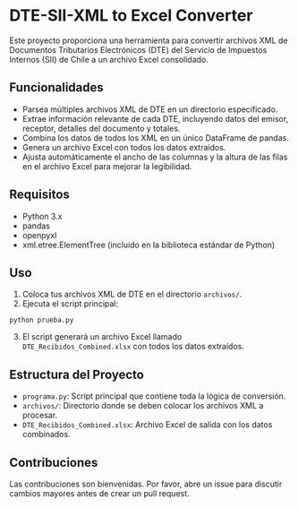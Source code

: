 # DTE-SII-XML to Excel Converter

Este proyecto proporciona una herramienta para convertir archivos XML de Documentos Tributarios Electrónicos (DTE) del Servicio de Impuestos Internos (SII) de Chile a un archivo Excel consolidado.

## Funcionalidades

- Parsea múltiples archivos XML de DTE en un directorio especificado.
- Extrae información relevante de cada DTE, incluyendo datos del emisor, receptor, detalles del documento y totales.
- Combina los datos de todos los XML en un único DataFrame de pandas.
- Genera un archivo Excel con todos los datos extraídos.
- Ajusta automáticamente el ancho de las columnas y la altura de las filas en el archivo Excel para mejorar la legibilidad.

## Requisitos

- Python 3.x
- pandas
- openpyxl
- xml.etree.ElementTree (incluido en la biblioteca estándar de Python)

## Uso

1. Coloca tus archivos XML de DTE en el directorio `archivos/`.
2. Ejecuta el script principal:

```
python prueba.py
```

3. El script generará un archivo Excel llamado `DTE_Recibidos_Combined.xlsx` con todos los datos extraídos.

## Estructura del Proyecto

- `programa.py`: Script principal que contiene toda la lógica de conversión.
- `archivos/`: Directorio donde se deben colocar los archivos XML a procesar.
- `DTE_Recibidos_Combined.xlsx`: Archivo Excel de salida con los datos combinados.

## Contribuciones

Las contribuciones son bienvenidas. Por favor, abre un issue para discutir cambios mayores antes de crear un pull request.
